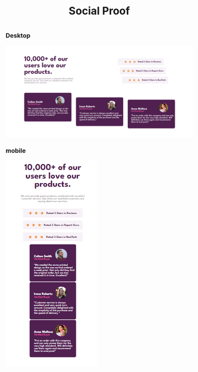 <h1 align="center">Social Proof<h1>
<h3>Desktop</h3>
<img src="./images/social-proof-desktop.PNG">
<h3>mobile</h3>
<img src="./images/social-proof-mobile.PNG">